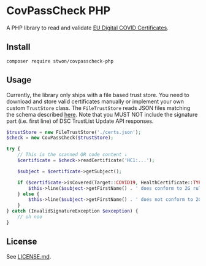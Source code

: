 # CovPassCheck PHP

A PHP library to read and validate [EU Digital COVID Certificates](https://github.com/ehn-dcc-development/hcert-spec).


## Install

```shell
composer require stwon/covpasscheck-php
```

## Usage

Currently, the library only ships with a file based trust store. You need to download and store valid certificates
manually or implement your own custom `TrustStore` class. The `FileTrustStore` reads JSON files matching the schema
described [here](https://github.com/Digitaler-Impfnachweis/certification-apis/blob/master/dsc-update/README.md). Note
that you MUST NOT include the signature part (i.e. first line) of DSC TrustList Update API responses.

```php
$trustStore = new FileTrustStore('./certs.json');
$check = new CovPassCheck($trustStore);

try {
    // This is the scanned QR code content ↓
    $certificate = $check->readCertificate('HC1:...');

    $subject = $certificate->getSubject();

    if ($certificate->isCovered(Target::COVID19, HealthCertificate::TYPE_VACCINATION | HealthCertificate::TYPE_RECOVERY)) {
        $this->line($subject->getFirstName() . ' does conform to 2G rules.');
    } else {
        $this->line($subject->getFirstName() . ' does not conform to 2G rules.');
    }
} catch (InvalidSignatureException $exception) {
    // oh noo
}
```


## License

See [LICENSE.md](./LICENSE.md).